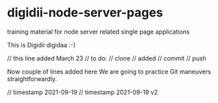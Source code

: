 # digidii-node-server-pages
training material for node server related single page applications

This is Digidii digidaa :-)

// this line added March 23
// to do:
//  clone
//  added
//  commit
//  push

Now couple of lines added here
We are going to practice Git maneuvers straightforwardly.

// timestamp 2021-09-19
// timestamp 2021-09-19 v2
